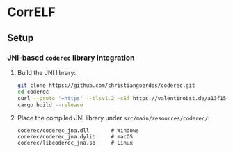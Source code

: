 # CorrELF

## Setup

### JNI-based `coderec` library integration

1. Build the JNI library:
   ```bash
   git clone https://github.com/christiangoerdes/coderec.git
   cd coderec
   curl --proto '=https' --tlsv1.2 -sSf https://valentinobst.de/a13f15d91f0f8846d748e42e7a881f783eb8f922861a63d9dfb74824d21337039dd8216f0373c3e5820c5e32de8f0a1880ec55456ff0da39f17d32f567d62b84/cpu_rec_corpus.tar.gz -o cpu_rec_corpus.tar.gz && tar xf cpu_rec_corpus.tar.gz && rm cpu_rec_corpus.tar.gz
   cargo build --release
   ```
2. Place the compiled JNI library under `src/main/resources/coderec/`:
   ```properties
   coderec/coderec_jna.dll       # Windows
   coderec/coderec_jna.dylib     # macOS
   coderec/libcoderec_jna.so     # Linux
   ```
